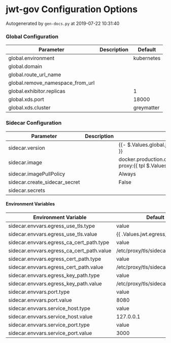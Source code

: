 # jwt-gov Configuration Options

Autogenerated by `gen-docs.py` at 2019-07-22 10:31:40

### Global Configuration

|           Parameter            |Description| Default  |
|--------------------------------|-----------|----------|
|global.environment              |           |kubernetes|
|global.domain                   |           |          |
|global.route_url_name           |           |          |
|global.remove_namespace_from_url|           |          |
|global.exhibitor.replicas       |           |         1|
|global.xds.port                 |           |     18000|
|global.xds.cluster              |           |greymatter|

### Sidecar Configuration

|          Parameter          |Description|                                          Default                                          |
|-----------------------------|-----------|-------------------------------------------------------------------------------------------|
|sidecar.version              |           |{{- $.Values.global.jwt.sidecar.version \| default "0.8.0" }}                               |
|sidecar.image                |           |docker.production.deciphernow.com/deciphernow/gm-proxy:{{ tpl $.Values.sidecar.version $ }}|
|sidecar.imagePullPolicy      |           |Always                                                                                     |
|sidecar.create_sidecar_secret|           |False                                                                                      |
|sidecar.secrets              |           |                                                                                           |

#### Environment Variables

|          Environment Variable           |             Default             |
|-----------------------------------------|---------------------------------|
|sidecar.envvars.egress_use_tls.type      |value                            |
|sidecar.envvars.egress_use_tls.value     |{{ .Values.jwt.egress_use_tls }} |
|sidecar.envvars.egress_ca_cert_path.type |value                            |
|sidecar.envvars.egress_ca_cert_path.value|/etc/proxy/tls/sidecar/ca.crt    |
|sidecar.envvars.egress_cert_path.type    |value                            |
|sidecar.envvars.egress_cert_path.value   |/etc/proxy/tls/sidecar/server.crt|
|sidecar.envvars.egress_key_path.type     |value                            |
|sidecar.envvars.egress_key_path.value    |/etc/proxy/tls/sidecar/server.key|
|sidecar.envvars.port.type                |value                            |
|sidecar.envvars.port.value               |8080                             |
|sidecar.envvars.service_host.type        |value                            |
|sidecar.envvars.service_host.value       |127.0.0.1                        |
|sidecar.envvars.service_port.type        |value                            |
|sidecar.envvars.service_port.value       |3000                             |

